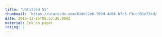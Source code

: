 ```yaml
---
title: 'Untitled 55'
thumbnail: 'https://ucarecdn.com/61de22eb-709d-4d06-b7c5-f3ccd31e734d/'
date: 2015-12-25T08:53:20.000Z
material: Ink on paper
rating: 2
---
```

